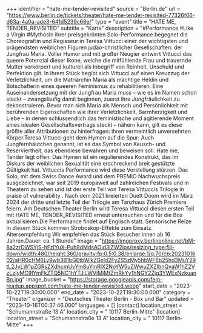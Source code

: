 +++
identifier = "hate-me-tender-revisited"
source = "Berlin.de"
url = "https://www.berlin.de/tickets/theater/hate-me-tender-revisited-77326f66-d63a-4a0a-ade3-641d5239c68e/"
type = "event"
title = "HATE ME, TENDER_REVISITED"
subtitle = "Karte"
description = "#Performance #Like a Virgin #MythosIn ihrer preisgekrönten Solo-Performance begegnet die Choreograf:in und Regisseur:in Teresa Vittucci einer der wichtigsten und prägendsten weiblichen Figuren judäo-christlicher Gesellschaften: der Jungfrau Maria. Voller Humor und mit großer Neugier entwirrt Vittucci das queere Potenzial dieser Ikone, welche die mitfühlende Frau und trauernde Mutter verkörpert und kulturell als Inbegriff von Reinheit, Unschuld und Perfektion gilt. In ihrem Stück begibt sich Vittucci auf einen Kreuzzug der Verletzlichkeit, um die Matriarchin Maria als mächtige Heldin und Botschafterin eines queeren Feminismus zu rehabilitieren. Eine Auseinandersetzung mit der Jungfrau Maria muss – wie es im Namen schon steckt – zwangsläufig damit beginnen, zuerst ihre Jungfräulichkeit zu dekonstruieren. Bevor man sich Maria als Mensch und Persönlichkeit mit berührenden Eigenschaften wie ihrer Verletzlichkeit, Barmherzigkeit und Liebe – in denen schlussendlich das feministische und agitierende Moment eines idealen Gesellschaftsvertrags steckt – nähern kann, gilt es diese größte aller Attributionen zu hinterfragen: ihren vermeintlich unversehrten Körper.Teresa Vittucci geht dem Hymen auf die Spur: Auch Jungfernhäutchen genannt, ist es das Symbol von Keusch- und Reserviertheit, das ebendiese bewahren und beweisen soll. Hate me, Tender legt offen: Das Hymen ist ein regulierendes Konstrukt, das im Diskurs der weiblichen Sexualität eine erschreckend breit gestützte Gültigkeit hat. Vittuccis Performance wird diese Vorstellung stürzen. Das Solo, mit dem Swiss Dance Award und dem PREMIO Nachwuchspreis ausgezeichnet, war seit 2019 europaweit auf zahlreichen Festivals und in Theatern zu sehen und ist der erste Teil von Teresa Vittuccis Trilogie in praise of vulnerability . Nach dem 2021 kreierten Duett Doom wird im März 2024 der dritte und letzte Teil der Trilogie am Tanzhaus Zürich Premiere feiern. Am Deutschen Theater Berlin wird Teresa Vittucci diesen ersten Teil mit HATE ME, TENDER_REVISITED erneut untersuchen und für die Box aktualisieren.Die Performance findet auf Englisch statt. Sensorische Reize In diesem Stück kommen Stroboskop-Effekte zum Einsatz. Altersempfehlung Wir empfehlen das Stück Besucher:innen ab 16 Jahren.Dauer: ca. 1 Stunde"
image = "https://imgproxy.berlinonline.net/bM-8a2zrDWSYjS-hFzIYuX-Puh8dMdsAOid3lZW2ios/resizing_type:fill-down/width:480/height:360/gravity:fp:0.5:0.38/enlarge:1/q:70/cb:2023101602/aHR0cHM6Ly9wb3B1bGEtbWlkZGxld2FyZS5zMy5hbWF6b25hd3MuY29tL2JvLW1pZGRsZXdhcmUvYm8uYmRlX2NoYW5uZWwuZXZlbnQvaW1hZ2VzLzIyMC9lYmFkZTQ5NC1hYTJiLWVjMjMtZmRkYy1hNGY2Zjg3YWExNzkuanBn.jpg"
image_bucket = "https://storage.googleapis.com/fem-readup.appspot.com/hate-me-tender-revisited.webp"
start_date = "2023-10-22T19:30:00.000"
end_date = "2023-10-22T19:30:00.000"
category = "Theater"
organizer = "Deutsches Theater Berlin - Box und Bar"
updated = "2023-10-16T00:37:46.000"
languages = []
[contact]
location_street = "Schumannstraße 13 A"
location_city = " 10117 Berlin-Mitte"
[location]
location_street = "Schumannstraße 13 A"
location_city = " 10117 Berlin-Mitte"
+++